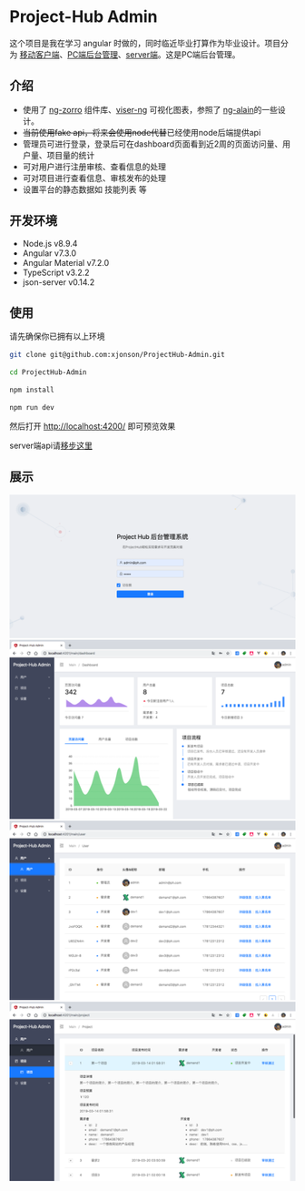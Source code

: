 # Project-Hub Admin


这个项目是我在学习 angular 时做的，同时临近毕业打算作为毕业设计。项目分为 [移动客户端](https://github.com/xjonson/ProjectHub-Client)、[PC端后台管理](https://github.com/xjonson/ProjectHub-Admin)、[server端](https://github.com/xjonson/ProjectHub-BackEnd)。这是PC端后台管理。


## 介绍

- 使用了 [ng-zorro](https://ng.ant.design/) 组件库、[viser-ng](https://www.yuque.com/rs385i) 可视化图表，参照了 [ng-alain](https://github.com/ng-alain/ng-alain)的一些设计。
- ~~当前使用fake api，将来会使用node代替~~已经使用node后端提供api
- 管理员可进行登录，登录后可在dashboard页面看到近2周的页面访问量、用户量、项目量的统计
- 可对用户进行注册审核、查看信息的处理
- 可对项目进行查看信息、审核发布的处理
- 设置平台的静态数据如 技能列表 等


## 开发环境

- Node.js v8.9.4
- Angular v7.3.0
- Angular Material v7.2.0
- TypeScript v3.2.2
- json-server v0.14.2


## 使用

请先确保你已拥有以上环境

```bash
git clone git@github.com:xjonson/ProjectHub-Admin.git
```

```bash
cd ProjectHub-Admin
```

```bash
npm install
```

```bash
npm run dev
```

然后打开 [http://localhost:4200/](http://localhost:4200/) 即可预览效果

server端api请[移步这里](https://github.com/xjonson/ProjectHub-BackEnd)

## 展示

![login](./screenshots/login.png)
![dashboard](./screenshots/dashboard.png)
![user](./screenshots/user.png)
![project](./screenshots/project.png)
